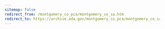 ```yaml
---
sitemap: false 
redirect_from: /montgomery_co_pca/montgomery_co_sa.htm 
redirect_to: https://archive.ada.gov/montgomery_co_pca/montgomery_co_sa.htm 
---
```

